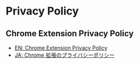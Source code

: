 # Privacy Policy

## Chrome Extension Privacy Policy
- [EN: Chrome Extension Privacy Policy](https://mimimiku778.github.io/privacy/ja.html)
- [JA: Chrome 拡張のプライバシーポリシー](https://mimimiku778.github.io/privacy/ja.html)
